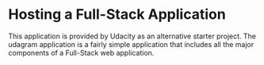# Hosting a Full-Stack Application

This application is provided by Udacity as an alternative starter project. The udagram application is a fairly simple application that includes all the major components of a Full-Stack web application.